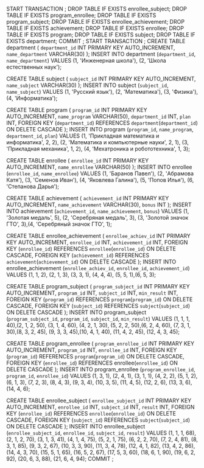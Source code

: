 START TRANSACTION ;
DROP TABLE IF EXISTS enrollee_subject;
DROP TABLE IF EXISTS program_enrollee;
DROP TABLE IF EXISTS program_subject;
DROP TABLE IF EXISTS enrollee_achievement;
DROP TABLE IF EXISTS achievement;
DROP TABLE IF EXISTS enrollee;
DROP TABLE IF EXISTS program;
DROP TABLE IF EXISTS subject;
DROP TABLE IF EXISTS department;
COMMIT ;
START TRANSACTION ;
CREATE TABLE department (
    `department_id` INT PRIMARY KEY AUTO_INCREMENT,
    `name_department` VARCHAR(30)
);
INSERT INTO department (`department_id`, `name_department`)
VALUES (1, 'Инженерная школа'), (2, 'Школа естественных наук');

CREATE TABLE subject (
    `subject_id` INT PRIMARY KEY AUTO_INCREMENT,
    `name_subject` VARCHAR(30)
);
INSERT INTO subject (`subject_id`, `name_subject`)
VALUES (1, 'Русский язык'), (2, 'Математика'), (3, 'Физика'), (4, 'Информатика');

CREATE TABLE program (
    `program_id` INT PRIMARY KEY AUTO_INCREMENT,
    `name_program` VARCHAR(50),
    `department_id` INT,
    `plan` INT,
    FOREIGN KEY (`department_id`) REFERENCES `department`(`department_id`) ON DELETE CASCADE
);
INSERT INTO program (`program_id`, `name_program`, `department_id`, `plan`)
VALUES (1, 'Прикладная математика и информатика', 2, 2),
(2, 'Математика и компьютерные науки', 2, 1),
(3, 'Прикладная механика', 1, 2),
(4, 'Мехатроника и робототехника', 1, 3);

CREATE TABLE enrollee (
    `enrollee_id` INT PRIMARY KEY AUTO_INCREMENT,
    `name_enrollee` VARCHAR(50)
);
INSERT INTO enrollee (`enrollee_id`, `name_enrollee`)
VALUES (1, 'Баранов Павел'), (2, 'Абрамова Катя'), (3, 'Семенов Иван'),
(4, 'Яковлева Галина'), (5, 'Попов Илья'), (6, 'Степанова Дарья');

CREATE TABLE achievement (
    `achievement_id` INT PRIMARY KEY AUTO_INCREMENT,
    `name_achievement` VARCHAR(30),
    `bonus` INT
);
INSERT INTO achievement (`achievement_id`, `name_achievement`, `bonus`)
VALUES (1, 'Золотая медаль', 5), (2, 'Серебряная медаль', 3),
    (3, 'Золотой значок ГТО', 3),(4, 'Серебряный значок ГТО', 1);

CREATE TABLE enrollee_achievement (
    `enrollee_achiev_id` INT PRIMARY KEY AUTO_INCREMENT,
    `enrollee_id` INT,
    `achievement_id` INT,
    FOREIGN KEY (`enrollee_id`) REFERENCES `enrollee`(`enrollee_id`) ON DELETE CASCADE,
    FOREIGN KEY (`achievement_id`) REFERENCES `achievement`(`achievement_id`) ON DELETE CASCADE
);
INSERT INTO enrollee_achievement (`enrollee_achiev_id`, `enrollee_id`, `achievement_id`)
VALUES (1, 1, 2), (2, 1, 3), (3, 3, 1), (4, 4, 4), (5, 5, 1),(6, 5, 3);

CREATE TABLE program_subject (
    `program_subject_id` INT PRIMARY KEY AUTO_INCREMENT,
    `program_id` INT,
    `subject_id` INT,
    `min_result` INT,
    FOREIGN KEY (`program_id`) REFERENCES `program`(`program_id`)  ON DELETE CASCADE,
    FOREIGN KEY (`subject_id`) REFERENCES `subject`(`subject_id`) ON DELETE CASCADE
);
INSERT INTO program_subject (`program_subject_id`, `program_id`, `subject_id`, `min_result`)
VALUES (1, 1, 1, 40),(2, 1, 2, 50), (3, 1, 4, 60), (4, 2, 1, 30),
       (5, 2, 2, 50),(6, 2, 4, 60), (7, 3, 1, 30),(8, 3, 2, 45),
       (9, 3, 3, 45),(10, 4, 1, 40), (11, 4, 2, 45), (12, 4, 3, 45);

CREATE TABLE program_enrollee (
    `program_enrollee_id` INT PRIMARY KEY AUTO_INCREMENT,
    `program_id` INT,
    `enrollee_id` INT,
    FOREIGN KEY (`program_id`) REFERENCES `program`(`program_id`) ON DELETE CASCADE,
    FOREIGN KEY (`enrollee_id`) REFERENCES enrollee(`enrollee_id`) ON DELETE CASCADE
);
INSERT INTO program_enrollee (`program_enrollee_id`, `program_id`, `enrollee_id`)
VALUES (1, 3, 1), (2, 4, 1), (3, 1, 1), (4, 2, 2), (5, 1, 2),
       (6, 1, 3), (7, 2, 3), (8, 4, 3), (9, 3, 4), (10, 3, 5),
       (11, 4, 5), (12, 2, 6), (13, 3, 6), (14, 4, 6);

CREATE TABLE enrollee_subject (
    `enrollee_subject_id` INT PRIMARY KEY AUTO_INCREMENT,
    `enrollee_id` INT,
    `subject_id` INT,
    `result` INT,
    FOREIGN KEY (`enrollee_id`) REFERENCES `enrollee`(`enrollee_id`) ON DELETE CASCADE,
    FOREIGN KEY (`subject_id`) REFERENCES `subject`(`subject_id`) ON DELETE CASCADE
);
INSERT INTO enrollee_subject (`enrollee_subject_id`, `enrollee_id`, `subject_id`, `result`)
VALUES (1, 1, 1, 68), (2, 1, 2, 70), (3, 1, 3, 41), (4, 1, 4, 75), (5, 2, 1, 75), (6, 2, 2, 70),
       (7, 2, 4, 81), (8, 3, 1, 85), (9, 3, 2, 67), (10, 3, 3, 90), (11, 3, 4, 78), (12, 4, 1, 82),
       (13, 4, 2, 86), (14, 4, 3, 70), (15, 5, 1, 65), (16, 5, 2, 67), (17, 5, 3, 60),
       (18, 6, 1, 90), (19, 6, 2, 92), (20, 6, 3, 88), (21, 6, 4, 94);
COMMIT ;
